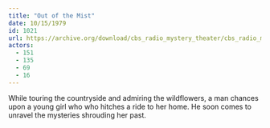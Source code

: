 ```yaml
---
title: "Out of the Mist"
date: 10/15/1979
id: 1021
url: https://archive.org/download/cbs_radio_mystery_theater/cbs_radio_mystery_theater-1001-1050.zip/cbs_radio_mystery_theater-1001-1050%2Fcbsrmt_1021_out_of_the_mist.mp3
actors:
  - 151
  - 135
  - 69
  - 16
---
```

While touring the countryside and admiring the wildflowers, a man chances upon a young girl who who hitches a ride to her home. He soon comes to unravel the mysteries shrouding her past.